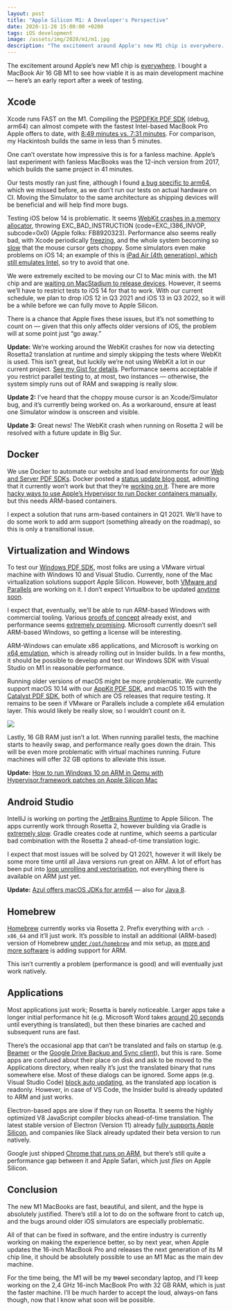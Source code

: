 ```yaml
---
layout: post
title: "Apple Silicon M1: A Developer's Perspective"
date: 2020-11-28 15:00:00 +0200
tags: iOS development
image: /assets/img/2020/m1/m1.jpg
description: "The excitement around Apple's new M1 chip is everywhere. I bought a MacBook Air 16GB M1 to see how viable it is as main development machine."
---
```


The excitement around Apple’s new M1 chip is [everywhere](https://www.singhkays.com/blog/apple-silicon-m1-black-magic/). I bought a MacBook Air 16&nbsp;GB M1 to see how viable it is as main development machine — here’s an early report after a week of testing.

## Xcode

Xcode runs FAST on the M1. Compiling the [PSPDFKit PDF SDK](https://pspdfkit.com/) (debug, arm64) can almost compete with the fastest Intel-based MacBook Pro Apple offers to date, with [8:49 minutes vs. 7:31 minutes](https://twitter.com/steipete/status/1332052251712614405?s=21). For comparison, my Hackintosh builds the same in less than 5 minutes. 

One can’t overstate how impressive this is for a fanless machine. Apple’s last experiment with fanless MacBooks was the 12-inch version from 2017, which builds the same project in 41 minutes.

Our tests mostly ran just fine, although I found [a bug specific to arm64](https://github.com/Aloshi/dukglue/pull/27), which we missed before, as we don’t run our tests on actual hardware on CI. Moving the Simulator to the same architecture as shipping devices will be beneficial and will help find more bugs.

Testing iOS below 14 is problematic. It seems [WebKit crashes in a memory allocator](https://twitter.com/steipete/status/1332654247809257473?s=21), throwing EXC_BAD_INSTRUCTION (code=EXC_I386_INVOP, subcode=0x0) (Apple folks: FB8920323). Performance also seems really bad, with Xcode periodically [freezing](https://twitter.com/steipete/status/1332348616145563653?s=21), and the whole system becoming so [slow](https://twitter.com/steipete/status/1332648748158246922?s=21) that the mouse cursor gets choppy. Some simulators even make problems on iOS 14; an example of this is [iPad Air (4th generation), which still emulates Intel](https://twitter.com/steipete/status/1331628274783543297?s=21), so try to avoid that one.

We were extremely excited to be moving our CI to Mac minis with. the M1 chip and are [waiting on MacStadium to release devices](https://www.macstadium.com/m1-mini). However, it seems we’ll have to restrict tests to iOS 14 for that to work. With our current schedule, we plan to drop iOS 12 in Q3 2021 and iOS 13 in Q3 2022, so it will be a while before we can fully move to Apple Silicon.

There is a chance that Apple fixes these issues, but it’s not something to count on — given that this only affects older versions of iOS, the problem will at some point just “go away.”

**Update:** We’re working around the WebKit crashes for now via detecting Rosetta2 translation at runtime and simply skipping the tests where WebKit is used. This isn’t great, but luckily we’re not using WebKit a lot in our current project. [See my Gist for details](https://gist.github.com/steipete/e15b1fabffc7da7d49c92e3fbd06971a). Performance seems acceptable if you restrict parallel testing to, at most, two instances — otherwise, the system simply runs out of RAM and swapping is really slow.

**Update 2:** I’ve heard that the choppy mouse cursor is an Xcode/Simulator bug, and it’s currently being worked on. As a workaround, ensure at least one Simulator window is onscreen and visible.

**Update 3:** Great news! The WebKit crash when running on Rosetta 2 will be resolved with a future update in Big Sur.

## Docker

We use Docker to automate our website and load environments for our [Web and Server PDF SDKs](https://pspdfkit.com/pdf-sdk/web/). Docker posted a [status update blog post](https://www.docker.com/blog/apple-silicon-m1-chips-and-docker/), admitting that it currently won’t work but that they’re [working on it](https://github.com/docker/roadmap/issues/142). There are more [hacky ways to use Apple’s Hypervisor to run Docker containers manually](https://finestructure.co/blog/2020/11/27/running-docker-on-apple-silicon-m1-follow-up), but this needs ARM-based containers.

I expect a solution that runs arm-based containers in Q1 2021. We’ll have to do some work to add arm support (something already on the roadmap), so this is only a transitional issue.

## Virtualization and Windows

To test our [Windows PDF SDK](https://pspdfkit.com/pdf-sdk/windows/), most folks are using a VMware virtual machine with Windows 10 and Visual Studio. Currently, none of the Mac virtualization solutions support Apple Silicon. However, both [VMware and Parallels](https://appleinsider.com/articles/20/11/11/parallels-confirms-apple-m1-support-amid-silence-from-other-virtualization-companies) are working on it. I don’t expect Virtualbox to be updated [anytime soon](https://forums.virtualbox.org/viewtopic.php?f=8&t=98742).

I expect that, eventually, we’ll be able to run ARM-based Windows with commercial tooling. Various [proofs of concept](https://9to5mac.com/2020/11/27/arm-windows-virtualization-m1-mac/) already exist, and performance seems [extremely promising](https://twitter.com/imbushuo/status/1332772957609922561?s=21). Microsoft currently doesn’t sell ARM-based Windows, so getting a license will be interesting.

ARM-Windows can emulate x86 applications, and Microsoft is working on [x64 emulation](https://www.neowin.net/news/it039s-official-x64-emulation-is-coming-to-windows-on-arm), which is already rolling out in Insider builds. In a few months, it should be possible to develop and test our Windows SDK with Visual Studio on M1 in reasonable performance.

Running older versions of macOS might be more problematic. We currently support macOS 10.14 with our [AppKit PDF SDK](https://pspdfkit.com/blog/2017/pspdfkit-for-macos/), and macOS 10.15 with the [Catalyst PDF SDK](https://pspdfkit.com/blog/2019/pspdfkit-for-mac-catalyst/), both of which are OS releases that require testing. It remains to be seen if VMware or Parallels include a complete x64 emulation layer. This would likely be really slow, so I wouldn’t count on it.

![](/assets/img/2020/m1/memory.png)

Lastly, 16&nbsp;GB RAM just isn’t a lot. When running parallel tests, the machine starts to heavily swap, and performance really goes down the drain. This will be even more problematic with virtual machines running. Future machines will offer 32&nbsp;GB options to alleviate this issue.

**Update:** [How to run Windows 10 on ARM in Qemu with Hypervisor.framework patches on Apple Silicon Mac](https://gist.github.com/niw/e4313b9c14e968764a52375da41b4278#file-readme-md)

## Android Studio

IntelliJ is working on porting the [JetBrains Runtime](https://youtrack.jetbrains.com/issue/JBR-2526) to Apple Silicon. The apps currently work through Rosetta 2, however building via Gradle is [extremely slow](https://www.reddit.com/r/androiddev/comments/jx4ntt/apple_macbook_air_m1_is_very_slow_in_gradle_builds/). Gradle creates code at runtime, which seems a particular bad combination with the Rosetta 2 ahead-of-time translation logic. 

I expect that most issues will be solved by Q1 2021, however it will likely be some more time until all Java versions run great on ARM. A lot of effort has been put into [loop unrolling and vectorisation](https://bell-sw.com/java/arm/performance/2019/01/15/the-status-of-java-on-arm/), not everything there is available on ARM just yet.

**Update:** [Azul offers macOS JDKs for arm64](https://www.azul.com/press_release/azul-announces-support-of-java-builds-of-openjdk-for-apple-silicon/) — also for [Java 8](https://www.azul.com/downloads/zulu-community/?os=macos&architecture=arm-64-bit&package=jdk).

## Homebrew

[Homebrew](https://brew.sh/) currently works via Rosetta 2. Prefix everything with `arch -x86_64` and it’ll just work. It’s possible to install an additional (ARM-based) version of Homebrew [under `/opt/homebrew`](https://soffes.blog/homebrew-on-apple-silicon) and mix setup, as [more and more software](https://github.com/Homebrew/brew/issues/7857) is adding support for ARM.

This isn’t currently a problem (performance is good) and will eventually just work natively.

## Applications

Most applications just work; Rosetta is barely noticeable. Larger apps take a longer initial performance hit (e.g. Microsoft Word takes [around 20 seconds](https://www.zdnet.com/article/microsoft-office-will-be-about-20-second-slower-initially-on-apple-silicon-rosetta-2/) until everything is translated), but then these binaries are cached and subsequent runs are fast.

There’s the occasional app that can’t be translated and fails on startup (e.g. [Beamer](https://beamer-app.com/download) or the [Google Drive Backup and Sync client](https://www.google.com/intl/en_gh/drive/download/)), but this is rare. Some apps are confused about their place on disk and ask to be moved to the Applications directory, when really it’s just the translated binary that runs somewhere else. Most of these dialogs can be ignored. Some apps (e.g. Visual Studio Code) [block auto updating](https://twitter.com/steipete/status/1331884524934995968?s=21), as the translated app location is readonly. However, in case of VS Code, the Insider build is already updated to ARM and just works.

Electron-based apps are slow if they run on Rosetta. It seems the highly optimized V8 JavaScript compiler blocks ahead-of-time translation. The latest stable version of Electron (Version 11) already [fully supports Apple Silicon](https://www.electronjs.org/blog/apple-silicon), and companies like Slack already updated their beta version to run natively.

Google just shipped [Chrome that runs on ARM](https://www.macworld.com/article/3597749/google-releases-chrome-87-with-support-for-apple-silicon-macs.html), but there’s still quite a performance gap between it and Apple Safari, which just *flies* on Apple Silicon.

## Conclusion

The new M1 MacBooks are fast, beautiful, and silent, and the hype is absolutely justified. There’s still a lot to do on the software front to catch up, and the bugs around older iOS simulators are especially problematic.

All of that can be fixed in software, and the entire industry is currently working on making the experience better, so by next year, when Apple updates the 16-inch MacBook Pro and releases the next generation of its M chip line, it should be absolutely possible to use an M1 Mac as the main dev machine.

For the time being, the M1 will be my <del>travel</del> secondary laptop, and I’ll keep working on the 2,4&nbsp;GHz 16-inch MacBook Pro with 32&nbsp;GB RAM, which is just the faster machine. I’ll be much harder to accept the loud, always-on fans though, now that I know what soon will be possible.